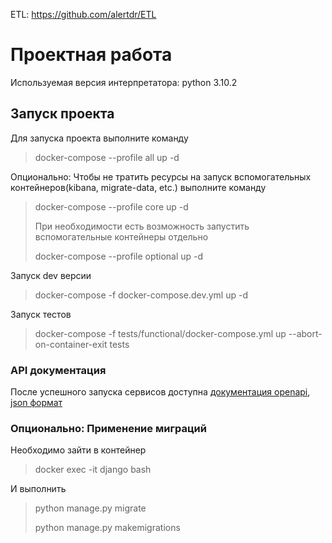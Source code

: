 ETL: https://github.com/alertdr/ETL
# Проектная работа
Используемая версия интерпретатора: python 3.10.2

## Запуск проекта
Для запуска проекта выполните команду
> docker-compose --profile all up -d

Опционально: Чтобы не тратить ресурсы на запуск вспомогательных контейнеров(kibana, migrate-data, etc.) выполните команду
> docker-compose --profile core up -d
> 
> При необходимости есть возможность запустить вспомогательные контейнеры отдельно
> 
> docker-compose --profile optional up -d

Запуск dev версии
> docker-compose -f docker-compose.dev.yml up -d 

Запуск тестов
> docker-compose -f tests/functional/docker-compose.yml up --abort-on-container-exit tests

### API документация
После успешного запуска сервисов доступна [документация openapi](http://127.0.0.1/api/openapi), [json формат](http://127.0.0.1/api/openapi.json)

### Опционально: Применение миграций
Необходимо зайти в контейнер
> docker exec -it django bash

И выполнить
> python manage.py migrate
>
> python manage.py makemigrations
